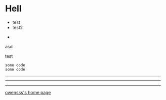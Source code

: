 Hell
=

* test
* test2
-
asd

test

    some code 
    some code
  
---

- - -

* * *

[owensss's home page](http://owensss.me/ "home page hahaha")

